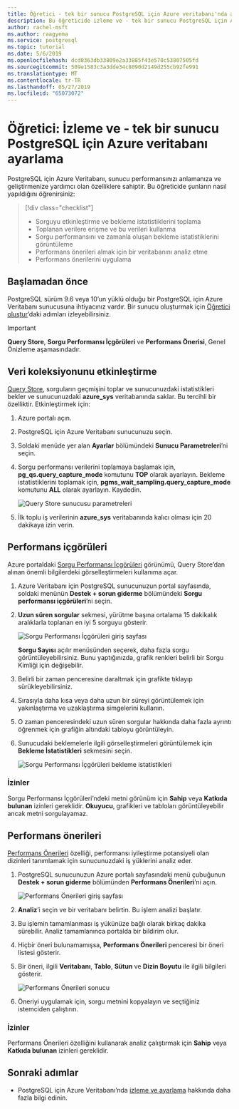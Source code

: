 ```yaml
---
title: Öğretici - tek bir sunucu PostgreSQL için Azure veritabanı'nda ayarlama ve izleme
description: Bu öğreticide izleme ve - tek bir sunucu PostgreSQL için Azure veritabanı'nda ayarlama açıklanmaktadır.
author: rachel-msft
ms.author: raagyema
ms.service: postgresql
ms.topic: tutorial
ms.date: 5/6/2019
ms.openlocfilehash: dcd8363db33809e2a33885f43e570c53807505fd
ms.sourcegitcommit: 509e1583c3a3dde34c8090d2149d255cb92fe991
ms.translationtype: MT
ms.contentlocale: tr-TR
ms.lasthandoff: 05/27/2019
ms.locfileid: "65073072"
---
```

# <a name="tutorial-monitor-and-tune-azure-database-for-postgresql---single-server"></a>Öğretici: İzleme ve - tek bir sunucu PostgreSQL için Azure veritabanı ayarlama

PostgreSQL için Azure Veritabanı, sunucu performansınızı anlamanıza ve geliştirmenize yardımcı olan özelliklere sahiptir. Bu öğreticide şunların nasıl yapıldığını öğrenirsiniz:
> [!div class="checklist"]
> * Sorguyu etkinleştirme ve bekleme istatistiklerini toplama
> * Toplanan verilere erişme ve bu verileri kullanma
> * Sorgu performansını ve zamanla oluşan bekleme istatistiklerini görüntüleme
> * Performans önerileri almak için bir veritabanını analiz etme
> * Performans önerilerini uygulama

## <a name="before-you-begin"></a>Başlamadan önce
PostgreSQL sürüm 9.6 veya 10’un yüklü olduğu bir PostgreSQL için Azure Veritabanı sunucusuna ihtiyacınız vardır. Bir sunucu oluşturmak için [Öğretici oluştur](tutorial-design-database-using-azure-portal.md)’daki adımları izleyebilirsiniz.

> [!IMPORTANT]
> **Query Store**, **Sorgu Performansı İçgörüleri** ve **Performans Önerisi**, Genel Önizleme aşamasındadır.

## <a name="enabling-data-collection"></a>Veri koleksiyonunu etkinleştirme
[Query Store](concepts-query-store.md), sorguların geçmişini toplar ve sunucunuzdaki istatistikleri bekler ve sunucunuzdaki **azure_sys** veritabanında saklar. Bu tercihli bir özelliktir. Etkinleştirmek için:

1. Azure portalı açın.

2. PostgreSQL için Azure Veritabanı sunucunuzu seçin.

3. Soldaki menüde yer alan **Ayarlar** bölümündeki **Sunucu Parametreleri**’ni seçin.

4. Sorgu performansı verilerini toplamaya başlamak için, **pg_qs.query_capture_mode** komutunu **TOP** olarak ayarlayın. Bekleme istatistiklerini toplamak için, **pgms_wait_sampling.query_capture_mode** komutunu **ALL** olarak ayarlayın. Kaydedin.
   
   ![Query Store sunucusu parametreleri](./media/tutorial-performance-intelligence/query-store-parameters.png)

5. İlk toplu iş verilerinin **azure_sys** veritabanında kalıcı olması için 20 dakikaya izin verin.


## <a name="performance-insights"></a>Performans içgörüleri
Azure portaldaki [Sorgu Performansı İçgörüleri](concepts-query-performance-insight.md) görünümü, Query Store’dan alınan önemli bilgilerdeki görselleştirmeleri kullanıma açar. 

1. Azure Veritabanı için PostgreSQL sunucunuzun portal sayfasında, soldaki menünün **Destek + sorun giderme** bölümündeki **Sorgu performansı içgörüleri**’ni seçin.

2. **Uzun süren sorgular** sekmesi, yürütme başına ortalama 15 dakikalık aralıklarla toplanan en iyi 5 sorguyu gösterir. 
   
   ![Sorgu Performansı İçgörüleri giriş sayfası](./media/tutorial-performance-intelligence/query-performance-insight-landing-page.png)

   **Sorgu Sayısı** açılır menüsünden seçerek, daha fazla sorgu görüntüleyebilirsiniz. Bunu yaptığınızda, grafik renkleri belirli bir Sorgu Kimliği için değişebilir.

3. Belirli bir zaman penceresine daraltmak için grafikte tıklayıp sürükleyebilirsiniz.

4. Sırasıyla daha kısa veya daha uzun bir süreyi görüntülemek için yakınlaştırma ve uzaklaştırma simgelerini kullanın.

5. O zaman penceresindeki uzun süren sorgular hakkında daha fazla ayrıntı öğrenmek için grafiğin altındaki tabloyu görüntüleyin.

6. Sunucudaki beklemelerle ilgili görselleştirmeleri görüntülemek için **Bekleme İstatistikleri** sekmesini seçin.
   
   ![Sorgu Performansı İçgörüleri bekleme istatistikleri](./media/tutorial-performance-intelligence/query-performance-insight-wait-statistics.png)

### <a name="permissions"></a>İzinler
Sorgu Performansı İçgörüleri’ndeki metni görünüm için **Sahip** veya **Katkıda bulunan** izinleri gereklidir. **Okuyucu**, grafikleri ve tabloları görüntüleyebilir ancak metni sorgulayamaz.


## <a name="performance-recommendations"></a>Performans önerileri
[Performans Önerileri](concepts-performance-recommendations.md) özelliği, performansı iyileştirme potansiyeli olan dizinleri tanımlamak için sunucunuzdaki iş yüklerini analiz eder.

1. PostgreSQL sunucunuzun Azure portalı sayfasındaki menü çubuğunun **Destek + sorun giderme** bölümünden **Performans Önerileri**’ni açın.
   
   ![Performans Önerileri giriş sayfası](./media/tutorial-performance-intelligence/performance-recommendations-landing-page.png)

2. **Analiz**’i seçin ve bir veritabanı belirtin. Bu işlem analizi başlatır.

3. Bu işlemin tamamlanması iş yükünüze bağlı olarak birkaç dakika sürebilir. Analiz tamamlanınca portalda bir bildirim olur.

4. Hiçbir öneri bulunamamışsa, **Performans Önerileri** penceresi bir öneri listesi gösterir. 

5. Bir öneri, ilgili **Veritabanı**, **Tablo**, **Sütun** ve **Dizin Boyutu** ile ilgili bilgileri gösterir.

   ![Performans Önerileri sonucu](./media/tutorial-performance-intelligence/performance-recommendations-result.png)

6. Öneriyi uygulamak için, sorgu metnini kopyalayın ve seçtiğiniz istemciden çalıştırın.

### <a name="permissions"></a>İzinler
Performans Önerileri özelliğini kullanarak analiz çalıştırmak için **Sahip** veya **Katkıda bulunan** izinleri gereklidir.

## <a name="next-steps"></a>Sonraki adımlar
- PostgreSQL için Azure Veritabanı’nda [izleme ve ayarlama](concepts-monitoring.md) hakkında daha fazla bilgi edinin.